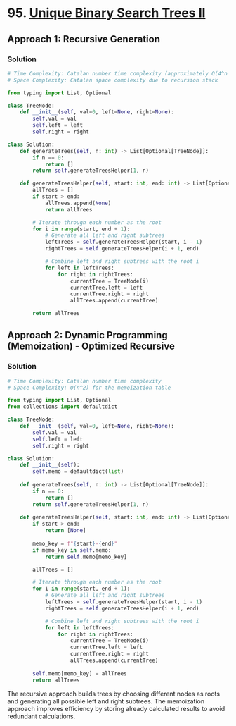 # 95. [Unique Binary Search Trees II](https://leetcode.com/problems/unique-binary-search-trees-ii/)

## Approach 1: Recursive Generation

### Solution
```python
# Time Complexity: Catalan number time complexity (approximately O(4^n / n^(3/2)))
# Space Complexity: Catalan space complexity due to recursion stack

from typing import List, Optional

class TreeNode:
    def __init__(self, val=0, left=None, right=None):
        self.val = val
        self.left = left
        self.right = right

class Solution:
    def generateTrees(self, n: int) -> List[Optional[TreeNode]]:
        if n == 0:
            return []
        return self.generateTreesHelper(1, n)

    def generateTreesHelper(self, start: int, end: int) -> List[Optional[TreeNode]]:
        allTrees = []
        if start > end:
            allTrees.append(None)
            return allTrees

        # Iterate through each number as the root
        for i in range(start, end + 1):
            # Generate all left and right subtrees
            leftTrees = self.generateTreesHelper(start, i - 1)
            rightTrees = self.generateTreesHelper(i + 1, end)

            # Combine left and right subtrees with the root i
            for left in leftTrees:
                for right in rightTrees:
                    currentTree = TreeNode(i)
                    currentTree.left = left
                    currentTree.right = right
                    allTrees.append(currentTree)

        return allTrees
```

## Approach 2: Dynamic Programming (Memoization) - Optimized Recursive

### Solution
```python
# Time Complexity: Catalan number time complexity
# Space Complexity: O(n^2) for the memoization table

from typing import List, Optional
from collections import defaultdict

class TreeNode:
    def __init__(self, val=0, left=None, right=None):
        self.val = val
        self.left = left
        self.right = right

class Solution:
    def __init__(self):
        self.memo = defaultdict(list)
    
    def generateTrees(self, n: int) -> List[Optional[TreeNode]]:
        if n == 0:
            return []
        return self.generateTreesHelper(1, n)
    
    def generateTreesHelper(self, start: int, end: int) -> List[Optional[TreeNode]]:
        if start > end:
            return [None]
        
        memo_key = f"{start}-{end}"
        if memo_key in self.memo:
            return self.memo[memo_key]

        allTrees = []

        # Iterate through each number as the root
        for i in range(start, end + 1):
            # Generate all left and right subtrees
            leftTrees = self.generateTreesHelper(start, i - 1)
            rightTrees = self.generateTreesHelper(i + 1, end)

            # Combine left and right subtrees with the root i
            for left in leftTrees:
                for right in rightTrees:
                    currentTree = TreeNode(i)
                    currentTree.left = left
                    currentTree.right = right
                    allTrees.append(currentTree)
        
        self.memo[memo_key] = allTrees
        return allTrees
```

The recursive approach builds trees by choosing different nodes as roots and generating all possible left and right subtrees. The memoization approach improves efficiency by storing already calculated results to avoid redundant calculations.

